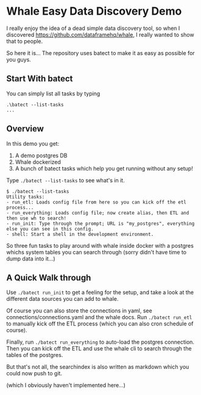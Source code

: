 # Whale Easy Data Discovery Demo

I really enjoy the idea of a dead simple data discovery tool, so when I discovered https://github.com/dataframehq/whale, I really wanted to show that to people.

So here it is... The repository uses batect to make it as easy as possible for you guys.

## Start With batect

You can simply list all tasks by typing

```
.\batect --list-tasks
...
```

## Overview

In this demo you get:

1.  A demo postgres DB
2.  Whale dockerized
3.  A bunch of batect tasks which help you get running without any setup!

Type `./batect --list-tasks` to see what's in it.

```
$ ./batect --list-tasks
Utility tasks:
- run_etl: Loads config file from here so you can kick off the etl process...
- run_everything: Loads config file; now create alias, then ETL and then use wh to search!
- run_init: Type through the prompt; URL is "my_postgres", everything else you can see in this config.
- shell: Start a shell in the development environment.
```

So three fun tasks to play around with whale inside docker with a postgres
whichs system tables you can search through (sorry didn't have time to
dump data into it...)

## A Quick Walk through

Use `./batect run_init` to get a feeling for the setup, and take a look at the different data sources you can add to whale.

Of course you can also store the connections in yaml, see connections/connections.yaml and the whale docs. Run `./batect run_etl` to manually kick off the ETL process (which you can also cron schedule of course).

Finally, run `./batect run_everything` to auto-load the postgres connection. Then you can kick off the ETL and use the whale cli to search through the tables of the postgres.

But that's not all, the searchindex is also written as markdown which you could now push to git.

(which I obviously haven't implemented here...)
